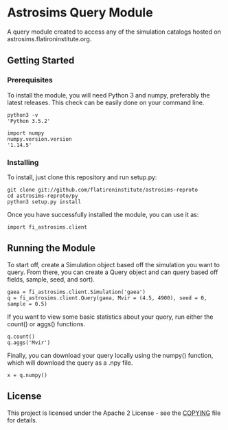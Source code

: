 # Astrosims Query Module

A query module created to access any of the simulation catalogs hosted on astrosims.flatironinstitute.org.

## Getting Started

### Prerequisites

To install the module, you will need Python 3 and numpy, preferably the latest releases. This check can be easily done on your command line.

```
python3 -v
'Python 3.5.2'
```

```
import numpy
numpy.version.version
'1.14.5'
```

### Installing

To install, just clone this repository and run setup.py:

```
git clone git://github.com/flatironinstitute/astrosims-reproto
cd astrosims-reproto/py
python3 setup.py install
```

Once you have successfully installed the module, you can use it as:

```
import fi_astrosims.client 
```

## Running the Module 

To start off, create a Simulation object based off the simulation you want to query. From there, you can create a Query object and can query based off fields, sample, seed, and sort). 

```
gaea = fi_astrosims.client.Simulation('gaea') 
q = fi_astrosims.client.Query(gaea, Mvir = (4.5, 4900), seed = 0, sample = 0.5) 
```

If you want to view some basic statistics about your query, run either the count() or aggs() functions. 

```
q.count()
q.aggs('Mvir')
```

Finally, you can download your query locally using the numpy() function, which will download the query as a .npy file. 

```
x = q.numpy()
```

## License

This project is licensed under the Apache 2 License - see the [COPYING](../COPYING) file for details.
